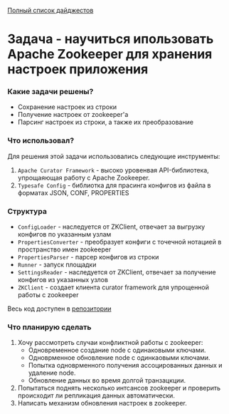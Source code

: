 [Полный список дайджестов](https://daniel55411.github.io/2018/04/29/table-of-contents/)

# Задача - научиться ипользовать Apache Zookeeper для хранения настроек приложения

### Какие задачи решены?
- Сохранение настроек из строки
- Получение настроек от zookeeper'a 
- Парсинг настроек из строки, а также их преобразование 

### Что использовал?
Для решения этой задачи использовались следующие инструменты:
1. `Apache Curator Framework` - высоко уровенвая API-библиотека, упрощаяющая работу с Apache Zookeeper.
2. `Typesafe Config` - библиотка для прасинга конфигов из файла в форматах JSON, CONF, PROPERTIES

### Структура

- `ConfigLoader` - наследуется от ZKClient, отвечает за выгрузку конфигов по указанным узлам
- `PropertiesConverter` - преобразует конфиги с точечной нотацией в пространство имен zookeeper
- `PropertiesParser` - парсер конфигов из строки
- `Runner` - запуск площадки
- `SettingsReader` - наследуется от ZKClient, отвечает за получение конфигов из указанных узлов
- `ZKClient` - создает клиента curator framework для упрощенной работы с zookeeper
  
Весь код доступен в [репозитории](https://github.com/daniel55411/test-akka-with-kafka/tree/master/src/main/java/examples/kafka/zookeeper/example)

### Что планирую сделать
1. Хочу рассмотреть случаи конфликтной работы с zookeeper:
    - Одновременное создание node с одинаковыми ключами.
    - Одноврменное обновление node с одинкаовыми ключами.
    - Попытка одноврменного получения ассоцированных данных и удаление node.
    - Обновление данных во время долгой транзацкции.
2. Попытаться поднять несколько интсансов zookeeper и проверить происходит ли репликация данных автоматически.
3. Написать механизм обновления настроек в zookeeper.
